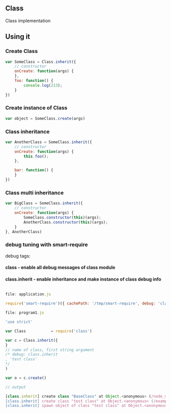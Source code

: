 ## Class

Class implementation

## Using it

### Create Class

```javascript
var SomeClass = Class.inherit({
	// constructor
	onCreate: function(args) {
	},
	foo: function() {
		console.log(213);
	}
})
```

### Create instance of Class

```javascript
var object = SomeClass.create(args)
```

### Class inheritance

```javascript
var AnotherClass = SomeClass.inherit({
	// constructor
	onCreate: function(args) {
		this.foo();
	},

	bar: function() {
	}
})
```

### Class multi inheritance

```javascript
var BigClass = SomeClass.inherit({
	// constructor
	onCreate: function(args) {
		SomeClass.constructor(this)(args);
		AnotherClass.constructor(this)(args);
	}
}, AnotherClass)
```

### debug tuning with smart-require

debug tags:

#### class - enable all debug messages of class module
#### class.inherit - enable inheritance and make instance of class debug info

```javascript

file: application.js

require('smart-require')({ cachePath: '/tmp/smart-require', debug: 'class' })('./program1.js')

file: program1.js

'use strict'

var Class			= require('class')

var c = Class.inherit({
}
// name of class, first string argument
/* debug: class.inherit
, 'test class'
*/
)

var o = c.create()

// output

[class.inherit] create class "BaseClass" at Object.<anonymous> (/node_modules/class/index.js:82:25)
[class.inherit] create class "test class" at Object.<anonymous> (/example/program1.js:5:15)
[class.inherit] spawn object of class "test class" at Object.<anonymous> (/example/program1.js:12:11)


```